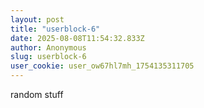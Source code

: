 ```yaml
---
layout: post
title: "userblock-6"
date: 2025-08-08T11:54:32.833Z
author: Anonymous
slug: userblock-6
user_cookie: user_ow67hl7mh_1754135311705
---
```


random stuff

